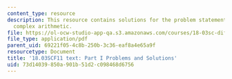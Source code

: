 ```yaml
---
content_type: resource
description: This resource contains solutions for the problem statements related to
  complex arithmetic.
file: https://ol-ocw-studio-app-qa.s3.amazonaws.com/courses/18-03sc-differential-equations-fall-2011/73d14039850a901b51d2c098468d6756_MIT18_03SCF11_ps2_s6s.pdf
file_type: application/pdf
parent_uid: 69221f05-4c8b-250b-3c36-eaf8a4e65a9f
resourcetype: Document
title: '18.03SCF11 text: Part I Problems and Solutions'
uid: 73d14039-850a-901b-51d2-c098468d6756
---
```

